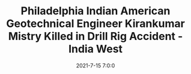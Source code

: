 ---
"title": "Philadelphia Indian American Geotechnical Engineer Kirankumar Mistry Killed in Drill Rig Accident - India West"
"date": "2021-7-15 7:0:0"
"feed_name": "GOOGLENEWS"
"feed_website": "https://news.google.com/search?q=drilling%2Bincident&hl=en-US&gl=US&ceid=US:en"
"feed_rss": "https://news.google.com/rss/search?q=drilling%2Bincident&hl=en-US&gl=US&ceid=US:en"
"link": "https://www.indiawest.com/news/global_indian/philadelphia-indian-american-geotechnical-engineer-kirankumar-mistry-killed-in-drill-rig-accident/article_1163cc0c-e508-11eb-8f37-23edf095a5f1.html"
"file": "_posts/-5100727101560c45027299c92f40d4caa305bd12.md"
"accident": "1"
"drilling": "1"
---